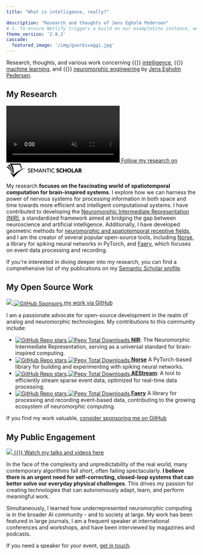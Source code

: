 ```yaml
---
title: "What is intelligence, really?"

description: "Research and thoughts of Jens Egholm Pedersen"
# 1. To ensure Netlify triggers a build on our exampleSite instance, we need to change a file in the exampleSite directory.
theme_version: '2.8.2'
cascade:
  featured_image: '/img/guorbivaggi.jpg'
---
```


Research, thoughts, and various work concerning 
{{<ico vendor=bootstrap name=lightbulb-fill color=#ffc107 size=1.2em >}} [intelligence](https://en.wikipedia.org/wiki/Intelligence), 
{{<ico vendor=bootstrap name=robot size=1.2em >}} [machine learning](https://en.wikipedia.org/wiki/Machine_learning), and 
{{<ico vendor=bootstrap name=cpu-fill size=1.2em >}} [neuromorphic engineering](https://en.wikipedia.org/wiki/Neuromorphic_engineering) 
by [Jens Egholm Pedersen](about/).


<div class="flex flex-wrap mr2 items-start justify-around">

<div class="measure-wide flex-grow-1 pa2">

## My Research


<a href="https://www.semanticscholar.org/author/Jens-Egholm-Pedersen/2146807252" class="link black dim db w-100 pa2 br2 ba b--black-10 shadow-1">
  <video alt="Kayak peddler" class="db mb2 mw-100" loop autoplay muted>
    <source src="/vid/kayak.webm" type="video/webm">
    <source src="/vid/kayak.mp4" type="video/mp4">
  </video>
  <span class="db f6 pv2">Follow my research on
  <svg viewBox="0 0 552.2 100" style="max-width: 200px; vertical-align: middle;" aria-labelledby="s2-logo-full-title s2-logo-full-desc" role="img"><title id="s2-logo-full-title">Semantic Scholar</title><desc id="s2-logo-full-desc">Semantic Scholar's Logo</desc><g class="logo__wordmark"><path d="M174,40.5c-0.1,0.2-0.3,0.4-0.4,0.5c-0.1,0.1-0.3,0.2-0.6,0.2c-0.2,0-0.5-0.1-0.8-0.3 c-0.3-0.2-0.7-0.5-1.2-0.7c-0.5-0.3-1-0.5-1.7-0.7c-0.6-0.2-1.4-0.3-2.3-0.3c-0.8,0-1.6,0.1-2.2,0.3c-0.6,0.2-1.2,0.5-1.6,0.9 c-0.4,0.4-0.8,0.8-1,1.4c-0.2,0.5-0.3,1.1-0.3,1.7c0,0.8,0.2,1.4,0.6,1.9c0.4,0.5,0.9,0.9,1.6,1.3c0.6,0.4,1.4,0.7,2.2,0.9 c0.8,0.3,1.7,0.5,2.5,0.8c0.9,0.3,1.7,0.6,2.5,1c0.8,0.4,1.6,0.9,2.2,1.4c0.6,0.6,1.2,1.3,1.6,2.1c0.4,0.8,0.6,1.8,0.6,3 c0,1.3-0.2,2.5-0.7,3.6c-0.4,1.1-1.1,2.1-1.9,2.9c-0.8,0.8-1.9,1.5-3.1,2c-1.2,0.5-2.6,0.7-4.1,0.7c-0.9,0-1.8-0.1-2.7-0.3 c-0.9-0.2-1.7-0.4-2.5-0.8c-0.8-0.3-1.5-0.7-2.2-1.2c-0.7-0.5-1.3-1-1.8-1.6l1.2-2.1c0.1-0.2,0.3-0.3,0.4-0.4 c0.2-0.1,0.4-0.2,0.6-0.2c0.3,0,0.6,0.1,1,0.4c0.4,0.3,0.8,0.6,1.4,1s1.2,0.7,2,1c0.8,0.3,1.7,0.4,2.8,0.4c0.9,0,1.7-0.1,2.4-0.4 c0.7-0.2,1.3-0.6,1.8-1c0.5-0.4,0.8-1,1.1-1.6c0.3-0.6,0.4-1.3,0.4-2.1c0-0.8-0.2-1.5-0.6-2.1c-0.4-0.5-0.9-1-1.6-1.4 c-0.6-0.4-1.4-0.7-2.2-0.9c-0.8-0.3-1.7-0.5-2.5-0.8c-0.9-0.3-1.7-0.6-2.5-1c-0.8-0.4-1.6-0.8-2.2-1.4c-0.6-0.6-1.2-1.3-1.6-2.2 c-0.4-0.9-0.6-2-0.6-3.3c0-1,0.2-2,0.6-3c0.4-1,1-1.8,1.8-2.6c0.8-0.7,1.7-1.3,2.9-1.8c1.1-0.5,2.4-0.7,3.9-0.7 c1.6,0,3.1,0.3,4.5,0.8c1.4,0.5,2.5,1.3,3.6,2.2L174,40.5z"></path><path d="M198.2,61.2l0,3.5h-17.9V35.7h17.9v3.5h-13.6v9.2h11v3.4h-11v9.4H198.2z"></path><path d="M232.7,35.7v28.9H229V44.1c0-0.3,0-0.6,0-1s0-0.7,0.1-1.1l-9.6,17.7c-0.3,0.7-0.9,1-1.6,1h-0.6 c-0.7,0-1.2-0.3-1.5-1L206,42c0.1,0.8,0.1,1.5,0.1,2.1v20.6h-3.8V35.7h3.2c0.4,0,0.7,0,0.9,0.1s0.4,0.3,0.6,0.6l9.7,17.3 c0.2,0.3,0.4,0.7,0.5,1.1c0.2,0.4,0.3,0.8,0.5,1.2c0.3-0.8,0.6-1.6,1-2.3l9.5-17.3c0.2-0.3,0.4-0.5,0.6-0.6s0.5-0.1,0.9-0.1H232.7 z"></path><path d="M263.3,64.7H260c-0.4,0-0.7-0.1-0.9-0.3c-0.2-0.2-0.4-0.4-0.5-0.7l-2.6-6.7h-12.8l-2.6,6.7 c-0.1,0.3-0.3,0.5-0.5,0.7c-0.3,0.2-0.6,0.3-0.9,0.3h-3.3l11.5-28.9h4.3L263.3,64.7z M254.8,53.9l-4.3-11.2 c-0.3-0.8-0.6-1.7-0.9-2.9c-0.1,0.6-0.3,1.1-0.5,1.6c-0.2,0.5-0.3,0.9-0.5,1.3l-4.3,11.2H254.8z"></path><path d="M290.1,35.7v28.9h-2.2c-0.3,0-0.6-0.1-0.8-0.2c-0.2-0.1-0.4-0.3-0.7-0.6l-16.3-21.1c0,0.4,0.1,0.7,0.1,1.1 c0,0.4,0,0.7,0,1v19.8h-3.8V35.7h2.2c0.4,0,0.7,0,0.8,0.1c0.2,0.1,0.4,0.3,0.6,0.6l16.4,21.2c0-0.4-0.1-0.8-0.1-1.1 c0-0.4,0-0.7,0-1V35.7H290.1z"></path><path d="M316.2,39.3H307v25.3h-4.3V39.3h-9.2v-3.6h22.7V39.3z"></path><path d="M323.9,64.7h-4.3V35.7h4.3V64.7z"></path><path d="M350.8,58.5c0.2,0,0.4,0.1,0.6,0.3l1.7,1.9c-1.2,1.4-2.6,2.5-4.3,3.2c-1.7,0.8-3.7,1.1-6.1,1.1 c-2.1,0-4-0.4-5.7-1.1c-1.7-0.7-3.1-1.7-4.4-3c-1.2-1.3-2.1-2.9-2.8-4.7c-0.7-1.8-1-3.8-1-6c0-2.2,0.3-4.2,1-6 c0.7-1.8,1.7-3.4,2.9-4.7c1.2-1.3,2.7-2.3,4.5-3c1.7-0.7,3.7-1.1,5.8-1.1c2.1,0,3.9,0.3,5.5,1c1.6,0.7,3,1.6,4.2,2.7l-1.4,2 c-0.1,0.1-0.2,0.3-0.4,0.4c-0.1,0.1-0.3,0.1-0.6,0.1c-0.3,0-0.6-0.1-0.9-0.4c-0.3-0.3-0.8-0.5-1.4-0.9c-0.6-0.3-1.2-0.6-2.1-0.9 c-0.8-0.3-1.8-0.4-3.1-0.4c-1.4,0-2.8,0.3-3.9,0.8c-1.2,0.5-2.2,1.2-3.1,2.2c-0.9,0.9-1.5,2.1-2,3.5c-0.5,1.4-0.7,2.9-0.7,4.7 c0,1.8,0.2,3.3,0.7,4.7c0.5,1.4,1.2,2.5,2.1,3.5c0.9,1,1.9,1.7,3.1,2.2c1.2,0.5,2.5,0.7,3.8,0.7c0.8,0,1.6-0.1,2.2-0.2 c0.7-0.1,1.3-0.3,1.8-0.5c0.6-0.2,1.1-0.5,1.6-0.8c0.5-0.3,1-0.7,1.5-1.1c0.1-0.1,0.2-0.2,0.3-0.2 C350.5,58.5,350.6,58.5,350.8,58.5z"></path><path d="M383.2,41.3c-0.2,0.3-0.4,0.6-0.6,0.7c-0.2,0.2-0.5,0.2-0.9,0.2c-0.3,0-0.6-0.1-1-0.3 c-0.4-0.2-0.8-0.4-1.2-0.7c-0.5-0.2-1-0.5-1.5-0.7c-0.6-0.2-1.2-0.3-2-0.3c-1.3,0-2.2,0.3-2.9,0.8c-0.6,0.5-0.9,1.3-0.9,2.2 c0,0.6,0.2,1.1,0.6,1.5c0.4,0.4,0.9,0.7,1.5,1c0.6,0.3,1.3,0.5,2.1,0.8c0.8,0.2,1.6,0.5,2.4,0.8c0.8,0.3,1.6,0.6,2.4,1 c0.8,0.4,1.5,0.9,2.1,1.5c0.6,0.6,1.1,1.3,1.5,2.2c0.4,0.9,0.6,1.9,0.6,3.1c0,1.4-0.2,2.6-0.7,3.8c-0.5,1.2-1.2,2.2-2,3.1 c-0.9,0.9-2,1.6-3.3,2.1c-1.3,0.5-2.8,0.8-4.5,0.8c-0.9,0-1.8-0.1-2.8-0.3c-0.9-0.2-1.9-0.5-2.7-0.8c-0.9-0.3-1.7-0.7-2.5-1.2 c-0.8-0.5-1.5-1-2-1.6l2-3.2c0.2-0.2,0.4-0.4,0.6-0.6c0.3-0.2,0.5-0.2,0.9-0.2c0.4,0,0.8,0.1,1.2,0.4c0.4,0.3,0.9,0.5,1.4,0.8 c0.5,0.3,1.1,0.6,1.8,0.8c0.7,0.3,1.5,0.4,2.4,0.4c1.2,0,2.2-0.3,2.9-0.8c0.7-0.5,1-1.4,1-2.6c0-0.7-0.2-1.2-0.6-1.7 c-0.4-0.4-0.9-0.8-1.5-1.1s-1.3-0.5-2.1-0.7c-0.8-0.2-1.6-0.5-2.4-0.7c-0.8-0.3-1.6-0.6-2.4-1c-0.8-0.4-1.5-0.9-2.1-1.5 c-0.6-0.6-1.1-1.4-1.5-2.3c-0.4-0.9-0.6-2.1-0.6-3.5c0-1.1,0.2-2.2,0.7-3.2c0.4-1,1.1-2,2-2.8c0.9-0.8,1.9-1.5,3.2-2 c1.2-0.5,2.7-0.7,4.3-0.7c0.9,0,1.8,0.1,2.6,0.2c0.9,0.1,1.7,0.3,2.4,0.6c0.8,0.3,1.5,0.6,2.1,1c0.7,0.4,1.3,0.8,1.8,1.3 L383.2,41.3z"></path><path d="M408.6,57.1c0.2,0,0.3,0,0.5,0.1c0.2,0.1,0.3,0.2,0.5,0.3l2.7,2.8c-1.2,1.5-2.7,2.7-4.4,3.5 c-1.8,0.8-3.9,1.2-6.3,1.2c-2.2,0-4.2-0.4-6-1.1c-1.8-0.8-3.3-1.8-4.5-3.1c-1.2-1.3-2.2-2.9-2.8-4.8c-0.7-1.8-1-3.8-1-6 c0-2.2,0.4-4.2,1.1-6c0.7-1.8,1.7-3.4,3-4.7c1.3-1.3,2.8-2.4,4.6-3.1c1.8-0.7,3.8-1.1,5.9-1.1c1.1,0,2.1,0.1,3.1,0.3 c1,0.2,1.9,0.5,2.7,0.8c0.8,0.3,1.6,0.8,2.3,1.2c0.7,0.5,1.3,1,1.9,1.6l-2.3,3.1c-0.1,0.2-0.3,0.4-0.5,0.5 c-0.2,0.2-0.5,0.2-0.8,0.2c-0.2,0-0.5-0.1-0.7-0.2c-0.2-0.1-0.4-0.2-0.7-0.4c-0.2-0.2-0.5-0.3-0.8-0.5c-0.3-0.2-0.6-0.3-1-0.5 c-0.4-0.2-0.9-0.3-1.4-0.4c-0.5-0.1-1.2-0.2-1.9-0.2c-1.1,0-2.2,0.2-3.1,0.6c-0.9,0.4-1.7,1-2.4,1.8c-0.7,0.8-1.2,1.8-1.6,2.9 c-0.4,1.2-0.6,2.5-0.6,4c0,1.5,0.2,2.8,0.6,4c0.4,1.2,1,2.2,1.7,3c0.7,0.8,1.5,1.4,2.5,1.8c0.9,0.4,1.9,0.6,3,0.6 c0.6,0,1.2,0,1.7-0.1c0.5-0.1,1-0.2,1.4-0.3c0.4-0.1,0.9-0.3,1.2-0.6c0.4-0.2,0.8-0.5,1.2-0.9c0.2-0.1,0.3-0.2,0.5-0.3 C408.2,57.1,408.4,57.1,408.6,57.1z"></path><path d="M440.2,35.3v29.4h-6.9V52.3h-11.9v12.4h-6.9V35.3h6.9v12.3h11.9V35.3H440.2z"></path><path d="M474.3,50c0,2.1-0.4,4.1-1.1,5.9c-0.7,1.8-1.8,3.4-3.1,4.8c-1.3,1.3-2.9,2.4-4.8,3.2c-1.9,0.8-4,1.1-6.2,1.1 c-2.3,0-4.4-0.4-6.2-1.1s-3.5-1.8-4.8-3.2c-1.3-1.4-2.4-2.9-3.1-4.8c-0.7-1.8-1.1-3.8-1.1-5.9c0-2.1,0.4-4.1,1.1-5.9 c0.7-1.8,1.8-3.4,3.1-4.8c1.3-1.3,2.9-2.4,4.8-3.2s4-1.1,6.2-1.1c2.3,0,4.4,0.4,6.2,1.2c1.9,0.8,3.5,1.8,4.8,3.2 c1.3,1.3,2.4,2.9,3.1,4.8C474,45.9,474.3,47.9,474.3,50z M467.4,50c0-1.5-0.2-2.8-0.6-3.9c-0.4-1.2-0.9-2.1-1.6-3 c-0.7-0.8-1.6-1.4-2.6-1.9c-1-0.4-2.2-0.6-3.5-0.6c-1.3,0-2.5,0.2-3.5,0.6c-1,0.4-1.9,1-2.6,1.9c-0.7,0.8-1.2,1.8-1.6,3 s-0.6,2.5-0.6,3.9c0,1.5,0.2,2.8,0.6,3.9s0.9,2.1,1.6,3c0.7,0.8,1.6,1.4,2.6,1.8c1,0.4,2.2,0.6,3.5,0.6c1.3,0,2.5-0.2,3.5-0.6 c1-0.4,1.9-1,2.6-1.8c0.7-0.8,1.2-1.8,1.6-3C467.2,52.8,467.4,51.5,467.4,50z"></path><path d="M495.7,59.2v5.4H478V35.3h6.8v23.9H495.7z"></path><path d="M526.3,64.7H521c-0.6,0-1.1-0.1-1.4-0.4c-0.4-0.3-0.6-0.6-0.8-1.1l-1.7-5.1h-11.2l-1.7,5.1 c-0.1,0.4-0.4,0.7-0.8,1c-0.4,0.3-0.9,0.5-1.4,0.5h-5.3l11.4-29.4h7L526.3,64.7z M515.5,53.5l-2.7-8c-0.2-0.5-0.4-1.1-0.6-1.8 c-0.2-0.7-0.5-1.4-0.7-2.2c-0.2,0.8-0.4,1.6-0.6,2.3c-0.2,0.7-0.4,1.3-0.6,1.8l-2.7,8H515.5z"></path><path d="M552.2,64.7h-6.2c-1.1,0-2-0.4-2.5-1.3l-4.9-8.5c-0.2-0.4-0.5-0.6-0.8-0.8c-0.3-0.2-0.7-0.3-1.2-0.3H535v10.9 h-6.8V35.3h9.6c2.1,0,3.9,0.2,5.4,0.7c1.5,0.4,2.7,1,3.7,1.8s1.6,1.7,2.1,2.8c0.4,1.1,0.6,2.2,0.6,3.5c0,1-0.1,1.9-0.4,2.7 c-0.3,0.8-0.6,1.6-1.1,2.3c-0.5,0.7-1.1,1.4-1.8,1.9c-0.7,0.6-1.6,1-2.5,1.4c0.4,0.2,0.9,0.5,1.2,0.9c0.4,0.3,0.7,0.7,1,1.2 L552.2,64.7z M537.8,49.1c0.9,0,1.7-0.1,2.4-0.4c0.7-0.2,1.2-0.6,1.6-1c0.4-0.4,0.7-0.9,0.9-1.5c0.2-0.6,0.3-1.2,0.3-1.8 c0-1.3-0.4-2.3-1.3-3c-0.8-0.7-2.1-1.1-3.9-1.1H535v8.7H537.8z"></path></g><g class="logo__mark"><path class="logo__checkmark" d="M138.7,30.4c-4.9,3.1-8.3,4.8-12.4,7.2c-24,14.5-47.1,30.6-65,51.9L52.7,100L26.3,58 c5.9,4.7,20.6,17.9,26.6,20.8l19.4-14.6C85.8,54.7,124,34,138.7,30.4z"></path><path class="logo__paper-one" d="M46.5,68.5c2,1.6,4,3.1,5.6,4.3c4.4-21.2,0.7-44-10.9-63.8c19.5-0.3,38.9-0.5,58.4-0.8 c4.4,9.7,6.9,20,7.5,30.6c1.7-0.9,3.4-1.7,5.1-2.5c-0.6-10.8-3.7-22.6-9.6-36.2C76,0,49.5,0,22.9,0C40.2,20.5,48.1,45.3,46.5,68.5 z"></path><path class="logo__paper-two" d="M42.9,65.7c0.5,0.5,1.1,0.9,1.6,1.3c-0.8-19.7-8.2-39.8-22.1-57.1c-4.1,0-8.3,0-12.4,0 C27.9,26.4,38.8,46.3,42.9,65.7z"></path><path class="logo__paper-three" d="M38.6,61.9c0.6,0.5,1.2,1,1.9,1.6c-5.2-14.6-14.4-29-27.4-41.6c-4.4,0-8.7,0-13.1,0 C16.7,33.9,29.6,47.8,38.6,61.9z"></path></g></svg>
  </span>
</a>

My research **focuses on the fascinating world of spatiotemporal computation for brain-inspired systems**.
I explore how we can harness the power of nervous systems for processing information in both space and time towards more efficient and intelligent computational systems.
I have contributed to developing the [Neuromorphic Intermediate Representation (NIR)](https://neuroir.org), a standardized framework aimed at bridging the gap between neuroscience and artificial intelligence.
Additionally, I have developed geometric methods for [neuromorphic and spatiotemporal receptive fields](https://arxiv.org/abs/2405.00318), and I am the creator of several popular open-source tools, including [Norse](https://github.com/norse/norse), a library for spiking neural networks in PyTorch, and [Faery](https://github.com/aestream/faery), which focuses on event data processing and recording.

If you're interested in diving deeper into my research, you can find a comprehensive list of my publications on my [Semantic Scholar profile](https://www.semanticscholar.org/author/Jens-Egholm-Pedersen/2146807252).

</div>

<div class="measure-wide flex-grow-1 pa2">

## My Open Source Work

<a href="https://github.com/sponsors/Jegp" class="link black dim db w-100 pa2 br2 ba b--black-10 shadow-1">
  <img src="/img/sponsor_projects.jpg" />
  <span class="db f6 pv2"><img src="https://img.shields.io/static/v1?label=Sponsor&message=%E2%9D%A4&logo=GitHub&color=%23fe8e86" alt="GitHub Sponsors" style="vertical-align: middle;"> my work via GitHub
  </span>
</a>

I am a passionate advocate for open-source development in the realm of analog and neuromorphic technologies. My contributions to this community include:

<ul class="tl">
<li>
<a href="https://neuroir.org">
<img alt="GitHub Repo stars" src="https://img.shields.io/github/stars/neuromorphs/nir?style=flat-square" style="vertical-align: middle;">
<img alt="Pepy Total Downloads" src="https://img.shields.io/pepy/dt/nir?style=flat-square" style="vertical-align: middle;">
<b>NIR</b></a>: The Neuromorphic Intermediate Representation, serving as a universal standard for brain-inspired computing.
</li><li>
<a href="https://norse.github.io/norse">
<img alt="GitHub Repo stars" src="https://img.shields.io/github/stars/norse/norse?style=flat-square" style="vertical-align: middle;">
<img alt="Pepy Total Downloads" src="https://img.shields.io/pepy/dt/norse?style=flat-square" style="vertical-align: middle;">
<b>Norse</b></a> A PyTorch-based library for building and experimenting with spiking neural networks.
</li><li>
<a href="https://aestream.github.io/aestream">
<img alt="GitHub Repo stars" src="https://img.shields.io/github/stars/aestream/aestream?style=flat-square" style="vertical-align: middle;">
<img alt="Pepy Total Downloads" src="https://img.shields.io/pepy/dt/aestream?style=flat-square" style="vertical-align: middle;">
<b>AEStream</b></a>: A tool to efficiently stream sparse event data, optimized for real-time data processing.
</li><li>
<a href="https://github.com/aestream/faery">
<img alt="GitHub Repo stars" src="https://img.shields.io/github/stars/aestream/faery?style=flat-square" style="vertical-align: middle;">
<img alt="Pepy Total Downloads" src="https://img.shields.io/pepy/dt/faery?style=flat-square" style="vertical-align: middle;">
<b>Faery</b></a> A library for processing and recording event-based data, contributing to the growing ecosystem of neuromorphic computing.
</li>
</ul>

If you find my work valuable, <a href="https://github.com/sponsors/jegp">consider sponsoring me on GitHub</a>

</div>


<div class="measure-wide flex-grow-1 pa2">

## My Public Engagement

<a href="talks/" class="link black dim db w-100 pa2 br2 ba b--black-10 shadow-1">
  <img src="/img/22_hardanger.jpg" />
  <span class="db f6 pv2">{{<ico vendor=bootstrap name=play-btn size=1.2em >}} Watch my talks and videos here </span>
</a>

In the face of the complexity and unpredictability of the real world, many contemporary algorithms fall short, often failing spectacularly. 
**I believe there is an urgent need for self-correcting, closed-loop systems that can better solve our everyday physical challenges**.
This drives my passion for creating technologies that can autonomously adapt, learn, and perform meaningful work.

Simultaneously, I learned how underrepresented neuromorphic computing is in the broader AI community - and to society at large.
My work has been featured in large journals, I am a frequent speaker at international conferences and workshops, and have been interviewed by magazines and podcasts.

If you need a speaker for your event, [get in touch](talks/).

</div>

</div>